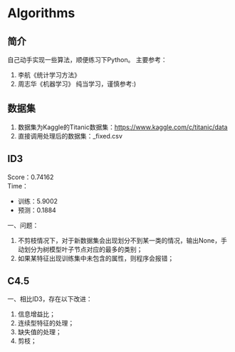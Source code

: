 # Algorithms
## 简介
自己动手实现一些算法，顺便练习下Python。
主要参考：
1. 李航《统计学习方法》
2. 周志华《机器学习》
纯当学习，谨慎参考:)

## 数据集
1. 数据集为Kaggle的Titanic数据集：https://www.kaggle.com/c/titanic/data
2. 直接调用处理后的数据集：_fixed.csv

## ID3
Score：0.74162    
Time：
* 训练：5.9002
* 预测：0.1884

一、问题：
1. 不剪枝情况下，对于新数据集会出现划分不到某一类的情况，输出None，手动划分为树模型叶子节点对应的最多的类别；
2. 如果某特征出现训练集中未包含的属性，则程序会报错；

## C4.5
一、相比ID3，存在以下改进：
1. 信息增益比；
2. 连续型特征的处理；
3. 缺失值的处理；
3. 剪枝；
